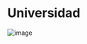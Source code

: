 # Universidad

![image](https://user-images.githubusercontent.com/118362717/219030765-4cc8de0a-f315-43bc-9c56-91d839b81926.png)
